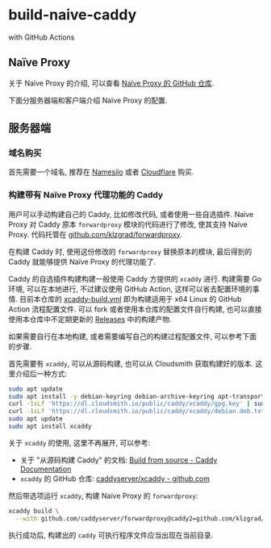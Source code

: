 # build-naive-caddy

with GitHub Actions

## Naïve Proxy

关于 Naïve Proxy 的介绍, 可以查看 [Naïve Proxy 的 GitHub 仓库][naiveproxy].

[naiveproxy]: https://github.com/klzgrad/naiveproxy

下面分服务器端和客户端介绍 Naïve Proxy 的配置.

## 服务器端

### 域名购买

首先需要一个域名, 推荐在 [Namesilo][namesilo] 或者 [Cloudflare][cf-registrar] 购买.

[namesilo]: https://www.namesilo.com/
[cf-registrar]: https://www.cloudflare.com/products/registrar/

### 构建带有 Naïve Proxy 代理功能的 Caddy

用户可以手动构建自己的 Caddy, 比如修改代码, 或者使用一些自选插件.
Naïve Proxy 对 Caddy 原本 `forwardproxy` 模块的代码进行了修改, 使其支持 Naïve Proxy. 代码托管在 [github.com/klzgrad/forwardproxy][naive-forwardproxy].

[naive-forwardproxy]: https://github.com/klzgrad/forwardproxy

在构建 Caddy 时, 使用这份修改的 `forwardproxy` 替换原本的模块, 最后得到的 Caddy 就能够提供 Naïve Proxy 的代理功能了.

Caddy 的自选插件构建构建一般使用 Caddy 方提供的 `xcaddy` 进行. 构建需要 Go 环境, 可以在本地进行, 不过建议使用 GitHub Action, 这样可以省去配置环境的事情. 目前本仓库的 [xcaddy-build.yml](.github/workflows/xcaddy-build.yml) 即为构建适用于 x64 Linux 的 GitHub Action 流程配置文件. 可以 fork 或者使用本仓库的配置文件自行构建, 也可以直接使用本仓库中不定期更新的 [Releases](./releases/latest/) 中的构建产物.

如果需要自行在本地构建, 或者需要编写自己的构建过程配置文件, 可以参考下面的步骤.

首先需要有 `xcaddy`, 可以从源码构建, 也可以从 Cloudsmith 获取构建好的版本. 这里介绍后一种方式:

```bash
sudo apt update
sudo apt install -y debian-keyring debian-archive-keyring apt-transport-https
curl -1sLf 'https://dl.cloudsmith.io/public/caddy/xcaddy/gpg.key' | sudo gpg --dearmor -o /usr/share/keyrings/caddy-xcaddy-archive-keyring.gpg
curl -1sLf 'https://dl.cloudsmith.io/public/caddy/xcaddy/debian.deb.txt' | sudo tee /etc/apt/sources.list.d/caddy-xcaddy.list
sudo apt update
sudo apt install xcaddy
```

关于 `xcaddy` 的使用, 这里不再展开, 可以参考:

- 关于 "从源码构建 Caddy" 的文档: [Build from source - Caddy Documentation](https://caddyserver.com/docs/build)
- `xcaddy` 的 GitHub 仓库: [caddyserver/xcaddy - github.com](https://github.com/caddyserver/xcaddy)

然后带选项运行 `xcaddy`, 构建 Naïve Proxy 的 `forwardproxy`:

```bash
xcaddy build \
  --with github.com/caddyserver/forwardproxy@caddy2=github.com/klzgrad/forwardproxy@naive
```

执行成功后, 构建出的 `caddy` 可执行程序文件应当出现在当前目录.
